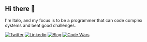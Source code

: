 ## Hi there 👋

I'm Italo, and my focus is to be a programmer that can code complex systems and beat good challenges.

[![Twitter](https://img.shields.io/badge/-Twitter-222222?style=flat-square&logo=twitter&logoColor=white&link=https://twitter.com/EngincanVeske)](https://twitter.com/iaurg)
[![Linkedin](https://img.shields.io/badge/-LinkedIn-222222?style=flat-square&logo=Linkedin&logoColor=white&link=https://www.linkedin.com/in/iaurg/)](https://www.linkedin.com/in/iaurg/)
[![Blog](https://img.shields.io/badge/-Blog-222222?style=flat-square&logo=Ghost&logoColor=white&link=https://segredo.dev)](https://segredo.dev/)
[![Code Wars](https://www.codewars.com/users/iaurg/badges/micro)](https://www.codewars.com/users/iaurg)

<!--
**iaurg/iaurg** is a ✨ _special_ ✨ repository because its `README.md` (this file) appears on your GitHub profile.

Here are some ideas to get you started:

- 🔭 I’m currently working on ...
- 🌱 I’m currently learning ...
- 👯 I’m looking to collaborate on ...
- 🤔 I’m looking for help with ...
- 💬 Ask me about ...
- 📫 How to reach me: ...
- 😄 Pronouns: ...
- ⚡ Fun fact: ...
-->

